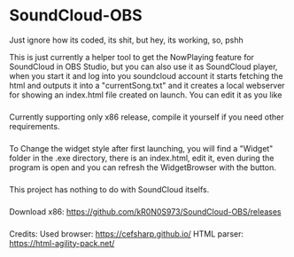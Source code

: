 # SoundCloud-OBS

Just ignore how its coded, its shit, but hey, its working, so, pshh

This is just currently a helper tool to get the NowPlaying feature for SoundCloud in OBS Studio, but you can also use it as SoundCloud player, 
when you start it and log into you soundcloud account it starts fetching the html and outputs it into a "currentSong.txt" and it creates a local
webserver for showing an index.html file created on launch. You can edit it as you like

###

Currently supporting only x86 release, compile it yourself if you need other requirements.

###

To Change the widget style after first launching, you will find a "Widget" folder in the .exe directory, there is an index.html, edit it, even during 
the program is open and you can refresh the WidgetBrowser with the button.

###

This project has nothing to do with SoundCloud itselfs.

###

Download x86: https://github.com/kR0N0S973/SoundCloud-OBS/releases

###

Credits:
Used browser: https://cefsharp.github.io/
HTML parser: https://html-agility-pack.net/
